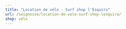 ```yaml
---
title: "Location de vélo - Surf shop l'Esquiro"
url: /seignosse/location-de-velo-surf-shop-lesquiro/
shop: vélo
---
```

